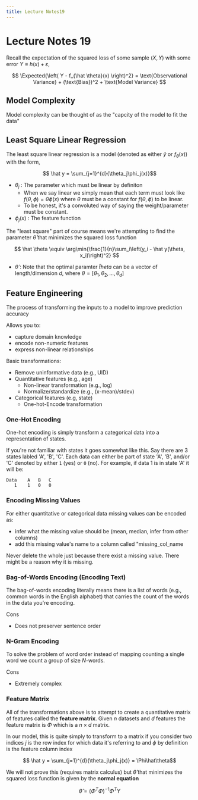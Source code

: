 ```yaml
---
title: Lecture Notes19
---
```

# Lecture Notes 19

Recall the expectation of the squared loss of some sample $(X,Y)$ with some error $Y \equiv h(x) + \varepsilon$,

$$ 
\Expected{\left( Y - f_{\hat \theta}(x) \right)^2} = \text{Observational Variance} + (\text{Bias})^2 + \text{Model Variance}
$$

## Model Complexity
Model complexity can be thought of as the "capcity of the model to fit the data"

## Least Square Linear Regression
The least square linear regression is a model (denoted as either $\hat y$ or $f_\theta(x)$) with the form,

$$ \hat y = \sum_{j=1}^{d}{\theta_j\phi_j(x)}$$

* $\theta_j$ : The parameter which must be linear by definiton
    * When we say linear we simply mean that each term must look like $f(\theta,\phi) = \theta\phi(x)$ where $\theta$ must be a constant for $f(\theta, \phi)$ to be linear.
    * To be honest, it's a convoluted way of saying the weight/parameter must be constant.
* $\phi_j(x)$ : The feature function

The "least square" part of course means we're attempting to find the parameter $\hat \theta$ that minimizes the squared loss function

$$ \hat \theta \equiv \arg\min{\frac{1}{n}\sum_i\left(y_i - \hat y(\theta, x_i)\right)^2} $$

* $\hat \theta$ : Note that the optimal paramter $\hat theta$ can be a vector of length/dimension $d$, where $\theta = [\theta_1, \theta_2, ..., \theta_d]$

## Feature Engineering
The process of transforming the inputs to a model to improve prediction accuracy

Allows you to:
* capture domain knowledge
* encode non-numeric features
* express non-linear relationships

Basic transformations:

* Remove uninformative data (e.g., UID)
* Quantitative features (e.g., age)
    * Non-linear transformation (e.g., log)
    * Normalize/standardize (e.g., (x-mean)/stdev)
* Categorical features (e.g, state)
    * One-hot-Encode transformation

### One-Hot Encoding
One-hot encoding is simply transform a categorical data into a representation of states.

If you're not familiar with states it goes somewhat like this. Say there are 3 states labled 'A', 'B', 'C'. Each data can either be part of state 'A', 'B', and/or 'C' denoted by either `1` (yes) or `0` (no). For example, if data 1 is in state 'A' it will be:

```
Data    A   B   C
   1    1   0   0
``` 

### Encoding Missing Values
For either quantitative or categorical data missing values can be encoded as:

* infer what the missing value should be (mean, median, infer from other columns)
* add this missing value's name to a column called "missing_col_name

Never delete the whole just because there exist a missing value. There might be a reason why it is missing.

### Bag-of-Words Encoding (Encoding Text)
The bag-of-words encoding literally means there is a list of words (e.g., common words in the English alphabet) that carries the count of the words in the data you're encoding.

Cons
* Does not preserver sentence order

### N-Gram Encoding
To solve the problem of word order instead of mapping counting a single word we count a group of size $N$-words.

Cons
* Extremely complex

### Feature Matrix
All of the transformations above is to attempt to create a quantitative matrix of features called the **feature matrix**. Given $n$ datasets and $d$ features the feature matrix is $\Phi$ which is a $n \times d$ matrix.

In our model, this is quite simply to transform to a matrix if you consider two indices $j$ is the row index for which data it's referring to and $\phi$ by definition is the feature column index 

$$ \hat y = \sum_{j=1}^{d}{\theta_j\phi_j(x)} = \Phi\hat\theta$$

We will not prove this (requires matrix calculus) but $\hat \theta$ that minimizes the squared loss function is given by the **normal equation**

$$ \hat \theta = (\Phi^T\Phi)^{-1}\Phi^TY $$